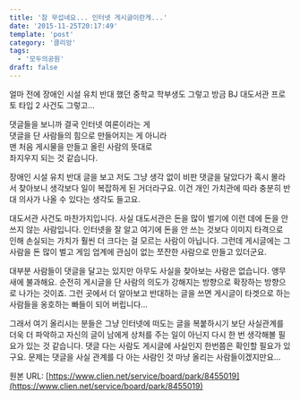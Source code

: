 ```yaml
---
title: '참 무섭네요... 인터넷 게시글이란게...'
date: '2015-11-25T20:17:49'
template: 'post'
category: '클리앙'
tags: 
  - '모두의공원'
draft: false
---
```


얼마 전에 장애인 시설 유치 반대 했던 중학교 학부생도 그렇고 방금 BJ 대도서관 프로토 타입 2 사건도 그렇고...  
  
댓글들을 보니까 결국 인터넷 여론이라는 게  
댓글을 단 사람들의 힘으로 만들어지는 게 아니라  
맨 처음 게시물을 만들고 올린 사람의 뜻대로  
좌지우지 되는 것 같습니다.  
  
장애인 시설 유치 반대 글을 보고 저도 그냥 생각 없이 비판 댓글을 달았다가 혹시 몰라서 찾아보니 생각보다 일이 복잡하게 된 거더라구요. 이건 개인 가치관에 따라 충분히 반대 의사가 나올 수 있다는 생각도 들고요.  
  
대도서관 사건도 마찬가지입니다. 사실 대도서관은 돈을 많이 벌기에 이런 데에 돈을 안 쓰지 않는 사람입니다. 인터넷을 잘 알고 여기에 돈을 안 쓰는 것보다 이미지 타격으로 인해 손실되는 가치가 훨씬 더 크다는 걸 모르는 사람이 아닙니다. 그런데 게시글에는 그 사람을 돈 많이 벌고 게임 업계에 관심이 없는 쪼잔한 사람으로 만들고 있더군요.  
  
대부분 사람들이 댓글을 달고는 있지만 아무도 사실을 찾아보는 사람은 없습니다. 앵무새에 불과해요. 순전히 게시글을 단 사람의 의도가 강해지는 방향으로 확장하는 방향으로 나가는 것이죠. 그런 곳에서 더 알아보고 반대하는 글을 쓰면 게시글이 타겟으로 하는 사람들을 옹호하는 빠들이 되어 버립니다...  
  
그래서 여기 올리시는 분들은 그냥 인터넷에 떠도는 글을 복붙하시기 보단 사실관계를 더욱 더 파악하고 자신의 글이 남에게 상처를 주는 일이 아닌지 다시 한 번 생각해볼 필요가 있는 것 같습니다. 댓글 다는 사람도 게시글에 사실인지 한번쯤은 확인할 필요가 있구요. 문제는 댓글을 사실 관계를 다 아는 사람인 것 마냥 올리는 사람들이겠지만요...

원본 URL: [https://www.clien.net/service/board/park/8455019](https://www.clien.net/service/board/park/8455019)